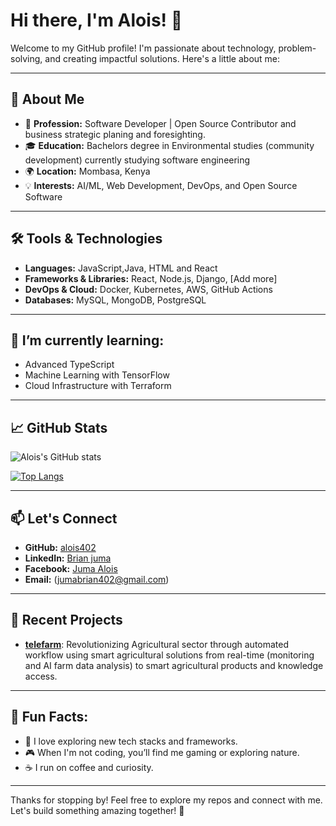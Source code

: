 # Hi there, I'm Alois! 👋

Welcome to my GitHub profile! I'm passionate about technology, problem-solving, and creating impactful solutions. Here's a little about me:

---

## 🌟 About Me
- 💼 **Profession:** Software Developer | Open Source Contributor and business strategic planing and foresighting.
- 🎓 **Education:** Bachelors degree in Environmental studies (community development) currently studying software engineering
- 🌍 **Location:** Mombasa, Kenya
- 💡 **Interests:** AI/ML, Web Development, DevOps, and Open Source Software

---

## 🛠️ Tools & Technologies
- **Languages:** JavaScript,Java, HTML and React
- **Frameworks & Libraries:** React, Node.js, Django, [Add more]
- **DevOps & Cloud:** Docker, Kubernetes, AWS, GitHub Actions
- **Databases:** MySQL, MongoDB, PostgreSQL

---

## 🌱 I’m currently learning:
- Advanced TypeScript
- Machine Learning with TensorFlow
- Cloud Infrastructure with Terraform

---

## 📈 GitHub Stats
![Alois's GitHub stats](https://github-readme-stats.vercel.app/api?username=alois402&show_icons=true&theme=radical)

[![Top Langs](https://github-readme-stats.vercel.app/api/top-langs/?username=alois402&layout=compact&theme=radical)](https://github.com/alois402)

---

## 📫 Let's Connect
- **GitHub:** [alois402](https://github.com/alois402)
- **LinkedIn:** [Brian juma](https://www.linkedin.com/in/brian-juma-062b87245/)
- **Facebook:** [Juma Alois](https://www.facebook.com/profile.php?id=100080864731014)
- **Email:** (jumabrian402@gmail.com)

---

## 📝 Recent Projects
- [**telefarm**](#): Revolutionizing Agricultural sector through automated workflow using smart agricultural solutions from real-time (monitoring and AI farm data analysis) to smart agricultural products and knowledge access.

---

## 📜 Fun Facts:
- 🌟 I love exploring new tech stacks and frameworks.
- 🎮 When I'm not coding, you’ll find me gaming or exploring nature.
- ☕ I run on coffee and curiosity.

---

Thanks for stopping by! Feel free to explore my repos and connect with me. Let's build something amazing together! 🚀
